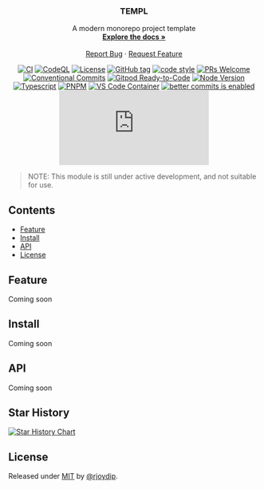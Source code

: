<div align="center">
  <h3 align="center">TEMPL</h3>
  <p align="center">
    A modern monorepo project template
    <br />
    <a href="https://github.com/rjoydip/templ"><strong>Explore the docs »</strong></a>
    <br />
    <br />
    <a href="https://github.com/rjoydip/templ/issues">Report Bug</a>
    ·
    <a href="https://github.com/rjoydip/templ/issues">Request Feature</a>
  </p>

[![CI][ci-shield]][ci-url]
[![CodeQL][codeql-image]][codeql-url]
[![License][license-image]][license-url]
[![GitHub tag][release-tag-image]][release-url]
[![code style][code-style-image]][code-style-url]
[![PRs Welcome][pr-welcome-image]][pr-welcome-url]
[![Conventional Commits][conventional-commits-image]][conventional-commits-url]
[![Gitpod Ready-to-Code][gitpod-image]][gitpod-url]
[![Node Version][node-image]][node-url]
[![Typescript][typescript-image]][typescript-url]
[![PNPM][pnpm-image]][pnpm-url]
[![VS Code Container][vscode-container-image]][vscode-container-url]
[![better commits is enabled][better-commit-image]][better-commit-url]
[![type-coverage][type-coverage-image]][type-coverage-url]

</div>

> NOTE: This module is still under active development, and not suitable for use.

## Contents

- [Feature](#feature)
- [Install](#install)
- [API](#api)
- [License](#license)

## Feature

Coming soon

## Install

Coming soon

## API

Coming soon

## Star History

[![Star History Chart](https://api.star-history.com/svg?repos=rjoydip/templ&type=Date)](https://star-history.com/#rjoydip/templ&Date)

## License

Released under [MIT](./LICENSE) by [@rjoydip](https://github.com/rjoydip).

[ci-shield]: https://github.com/rjoydip/templ/actions/workflows/ci.yml/badge.svg
[ci-url]: https://github.com/rjoydip/templ/actions/workflows/ci.yml
[codeql-image]: https://github.com/rjoydip/templ/actions/workflows/codeql.yml/badge.svg
[codeql-url]: https://github.com/rjoydip/templ/actions/workflows/codeql.yml
[license-image]: https://img.shields.io/npm/l/markdownlint.svg
[license-url]: https://github.com/rjoydip/templ/blob/main/LICENSE
[release-tag-image]: https://img.shields.io/github/tag/rjoydip/templ?include_prereleases=&sort=semver&color=green
[release-url]: https://github.com/rjoydip/templ/releases
[pr-welcome-image]: https://img.shields.io/badge/PRs-welcome-brightgreen.svg
[pr-welcome-url]: http://makeapullrequest.com
[gitpod-image]: https://img.shields.io/badge/Gitpod-Ready--to--Code-blue?logo=gitpod
[gitpod-url]: https://gitpod.io/from-referrer
[node-image]: https://img.shields.io/badge/node-16%20LTS-brightgreen
[node-url]: https://nodejs.org/en/blog/release/v16.20.0
[typescript-image]: https://img.shields.io/badge/typescript-latest-blue
[typescript-url]: https://www.typescriptlang.org
[pnpm-image]: https://img.shields.io/badge/pnpm-latest-orange
[pnpm-url]: https://pnpm.io
[conventional-commits-image]: https://img.shields.io/badge/Conventional%20Commits-17.6.6-%23FE5196?logo=conventionalcommits&logoColor=white
[conventional-commits-url]: https://conventionalcommits.org
[vscode-container-image]: https://img.shields.io/static/v1?label=VS+Code&message=Container&logo=visualstudiocode&color=007ACC&logoColor=007ACC&labelColor=2C2C32
[vscode-container-url]: https://open.vscode.dev/microsoft/vscode
[code-style-url]: https://github.com/antfu/eslint-config
[code-style-image]: https://antfu.me/badge-code-style.svg
[better-commit-image]: https://img.shields.io/badge/better--commits-enabled?logo=git&color=d47844&labelColor=302D41
[better-commit-url]: https://github.com/Everduin94/better-commits
[type-coverage-image]: https://img.shields.io/badge/dynamic/json.svg?label=type-coverage&prefix=%E2%89%A5&suffix=%&query=$.typeCoverage.atLeast&uri=https%3A%2F%2Fraw.githubusercontent.com%2Fplantain-00%2Ftype-coverage%2Fmaster%2Fpackage.json
[type-coverage-url]: https://github.com/plantain-00/type-coverage
